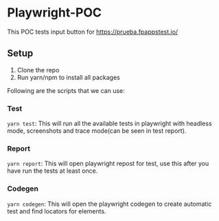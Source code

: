 # Playwright-POC

This POC tests input button for https://prueba.fpappstest.io/

## Setup

1. Clone the repo
2. Run yarn/npm to install all packages

Following are the scripts that we can use:

### Test

`yarn test`: This will run all the available tests in playwright with headless mode, screenshots and trace mode(can be seen in test report).

### Report

`yarn report`: This will open playwright repost for test, use this after you have run the tests at least once.

### Codegen

`yarn codegen`: This will open the playwright codegen to create automatic test and find locators for elements.
